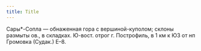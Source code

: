 ```yaml
---
title: Title
---
```


Сары*-Сопла — обнаженная гора с вершиной-куполом; склоны размыты ов., в
складках. Ю-вост. отрог г. Построфиль, в 1 км к ЮЗ от нп Громовка (Судак.) Е–8.
